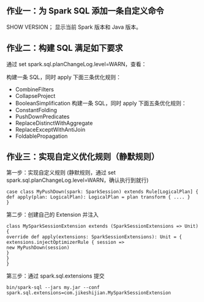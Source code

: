 
## 作业一：为 Spark SQL 添加一条自定义命令

SHOW VERSION；
显示当前 Spark 版本和 Java 版本。
## 作业二：构建 SQL 满足如下要求

通过 set spark.sql.planChangeLog.level=WARN，查看：

构建一条 SQL，同时 apply 下面三条优化规则：
- CombineFilters
- CollapseProject
- BooleanSimplification
构建一条 SQL，同时 apply 下面五条优化规则：
- ConstantFolding
- PushDownPredicates
- ReplaceDistinctWithAggregate
- ReplaceExceptWithAntiJoin
- FoldablePropagation

## 作业三：实现自定义优化规则（静默规则）

第一步：实现自定义规则 (静默规则，通过 set spark.sql.planChangeLog.level=WARN，确认执行到就行)
```
case class MyPushDown(spark: SparkSession) extends Rule[LogicalPlan] {
def apply(plan: LogicalPlan): LogicalPlan = plan transform { .... }
}
```

第二步：创建自己的 Extension 并注入
```
class MySparkSessionExtension extends (SparkSessionExtensions => Unit) {
override def apply(extensions: SparkSessionExtensions): Unit = {
extensions.injectOptimizerRule { session =>
new MyPushDown(session)
}
}
}
```
第三步：通过 spark.sql.extensions 提交
```
bin/spark-sql --jars my.jar --conf spark.sql.extensions=com.jikeshijian.MySparkSessionExtension
```